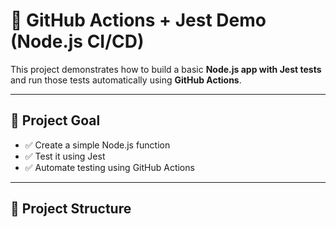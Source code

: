 # 🚀 GitHub Actions + Jest Demo (Node.js CI/CD)

This project demonstrates how to build a basic **Node.js app with Jest tests** and run those tests automatically using **GitHub Actions**.

---

## 🎯 Project Goal

- ✅ Create a simple Node.js function
- ✅ Test it using Jest
- ✅ Automate testing using GitHub Actions

---

## 📁 Project Structure

